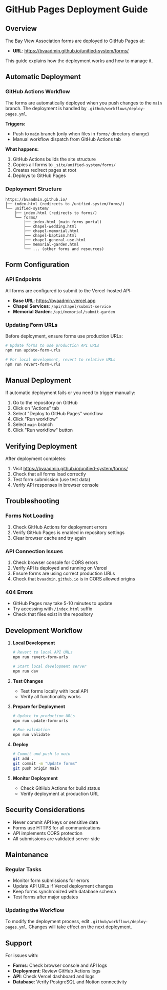 # GitHub Pages Deployment Guide

## Overview

The Bay View Association forms are deployed to GitHub Pages at:
- **URL**: https://bvaadmin.github.io/unified-system/forms/

This guide explains how the deployment works and how to manage it.

## Automatic Deployment

### GitHub Actions Workflow

The forms are automatically deployed when you push changes to the `main` branch. The deployment is handled by `.github/workflows/deploy-pages.yml`.

**Triggers:**
- Push to `main` branch (only when files in `forms/` directory change)
- Manual workflow dispatch from GitHub Actions tab

**What happens:**
1. GitHub Actions builds the site structure
2. Copies all forms to `_site/unified-system/forms/`
3. Creates redirect pages at root
4. Deploys to GitHub Pages

### Deployment Structure

```
https://bvaadmin.github.io/
├── index.html (redirects to /unified-system/forms/)
└── unified-system/
    ├── index.html (redirects to forms/)
    └── forms/
        ├── index.html (main forms portal)
        ├── chapel-wedding.html
        ├── chapel-memorial.html
        ├── chapel-baptism.html
        ├── chapel-general-use.html
        ├── memorial-garden.html
        └── ... (other forms and resources)
```

## Form Configuration

### API Endpoints

All forms are configured to submit to the Vercel-hosted API:
- **Base URL**: https://bvaadmin.vercel.app
- **Chapel Services**: `/api/chapel/submit-service`
- **Memorial Garden**: `/api/memorial/submit-garden`

### Updating Form URLs

Before deployment, ensure forms use production URLs:

```bash
# Update forms to use production API URLs
npm run update-form-urls

# For local development, revert to relative URLs
npm run revert-form-urls
```

## Manual Deployment

If automatic deployment fails or you need to trigger manually:

1. Go to the repository on GitHub
2. Click on "Actions" tab
3. Select "Deploy to GitHub Pages" workflow
4. Click "Run workflow"
5. Select `main` branch
6. Click "Run workflow" button

## Verifying Deployment

After deployment completes:

1. Visit https://bvaadmin.github.io/unified-system/forms/
2. Check that all forms load correctly
3. Test form submission (use test data)
4. Verify API responses in browser console

## Troubleshooting

### Forms Not Loading

1. Check GitHub Actions for deployment errors
2. Verify GitHub Pages is enabled in repository settings
3. Clear browser cache and try again

### API Connection Issues

1. Check browser console for CORS errors
2. Verify API is deployed and running on Vercel
3. Ensure forms are using correct production URLs
4. Check that `bvaadmin.github.io` is in CORS allowed origins

### 404 Errors

- GitHub Pages may take 5-10 minutes to update
- Try accessing with `/index.html` suffix
- Check that files exist in the repository

## Development Workflow

1. **Local Development**
   ```bash
   # Revert to local API URLs
   npm run revert-form-urls
   
   # Start local development server
   npm run dev
   ```

2. **Test Changes**
   - Test forms locally with local API
   - Verify all functionality works

3. **Prepare for Deployment**
   ```bash
   # Update to production URLs
   npm run update-form-urls
   
   # Run validation
   npm run validate
   ```

4. **Deploy**
   ```bash
   # Commit and push to main
   git add .
   git commit -m "Update forms"
   git push origin main
   ```

5. **Monitor Deployment**
   - Check GitHub Actions for build status
   - Verify deployment at production URL

## Security Considerations

- Never commit API keys or sensitive data
- Forms use HTTPS for all communications
- API implements CORS protection
- All submissions are validated server-side

## Maintenance

### Regular Tasks

- Monitor form submissions for errors
- Update API URLs if Vercel deployment changes
- Keep forms synchronized with database schema
- Test forms after major updates

### Updating the Workflow

To modify the deployment process, edit `.github/workflows/deploy-pages.yml`. Changes will take effect on the next deployment.

## Support

For issues with:
- **Forms**: Check browser console and API logs
- **Deployment**: Review GitHub Actions logs
- **API**: Check Vercel dashboard and logs
- **Database**: Verify PostgreSQL and Notion connectivity